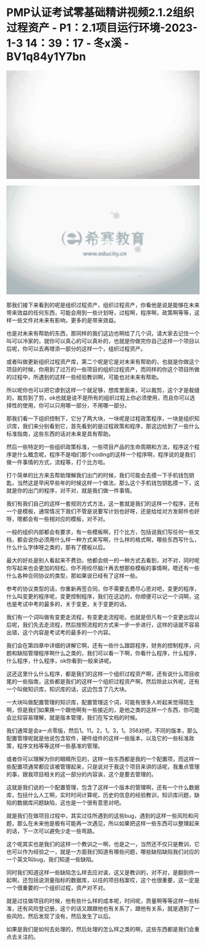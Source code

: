# PMP认证考试零基础精讲视频2.1.2组织过程资产 - P1：2.1项目运行环境-2023-1-3 14：39：17 - 冬x溪 - BV1q84y1Y7bn

![](img/cd2df6a2e7ebc15c1d0da296a6491f62_0.png)

![](img/cd2df6a2e7ebc15c1d0da296a6491f62_1.png)

那我们接下来看到的呢是组织过程资产，组织过程资产，你看他是说是能够在未来带来效益的任何东西，可能会用到一些计划呀，过程啊，程序啊，政策啊等等，这样一些文件对未来有影响，更多的是带来效益。

也是对未来有帮助的东西，那同样的我们这边也啊给了几个词，请大家去记住一个叫可以冷家的，就你可以真心的可以真补的，也就是你做完你自己这样一个项目以后呢，你可以去再增添一部分的这样一个，组织过程资产。

或者叫做更新组织过程资产库，第二个呢是它是对未来有帮助的，也就是你做这个项目的时候，你用到了过万的一些项目的组织过程资产，而同样的你这个项目所做的过程中，所遇到的这样一些经验教训啊，可能也对未来有帮助。

所以呢你也可以把它虐到这样一个就足够，想库里面来，可以裁剪，这个才是裁缝的，裁剪到了剪，ok也就是说不是所有的组织过程上你必须使用，而且你可以选择性的使用，你可以只用哪一部分，不用哪一部分。

那我们看一下组织控制下，它分了两大块，一块呢是过程政策程序，一块是组织知识库，我们来分别看到它，首先看到的是过程政策和程序，那这边给到了一些什么标准指南，这些东西的话对未来是具有帮助。

然后一些特定的一些组织政策标准，一些项目产品的生命周期和方法，程序这个程序是什么概念呢，程序不是咱们那个coding的这样一个程序啊，程序说的是我们做一件事情的方式，流程等，打个比方哈。

打个简单的比方来去帮助理解我们出门的时候，我们可能会去摸一下手机钱包钥匙，当然这是早闲早些年的时候这样一个做法，那么这个手机钱包钥匙摸一下，这就是你的出门的程序，对不对，就是我们做一件事情。

我们有我们自己的这样一套规则方式方法，这一套就是我们的这样一个程序，还有一个是模板，通常情况下我们不管是说要写计划也好呀，还是给给对方发邮件也好呀，嗯都会有一些相对应的模板，对不对。

一般的组织内部都会有要求，有一些模板啊，打个比方，包括说我们写任何一些文档，都会说你必须用什么样一种方式来写啊，什么样的格式啊，哪些东西写什么，什么什么字体呀之类的，那有了模板以后。

最大的好处是别人看起来不费劲，他都会统一的一种方式去看到，对不对，同时呢你写起来也会更加的轻松，你不用绞尽脑汁再去想那些模板的事情啊，嗯还有一些什么各种合同协议的类型，那如果说已经有了这样一些。

参考的协议类型的话，你重新再签合同，你不需要去费尽心思对吧，变更的程序，什么叫变更的程序呢，变更控制程序，我们在这边的，你顺便可以记一个词啊，这也是考试中考的最多的，关于变更，关于变更的话。

我们有一个词叫做有变更走流程，有变更走流程呃，也就是但凡有一个变更出现以后呢，我们先去走流程，然后按照流程的方式来一步一步进行，这样的话就不容易出错，这个内容是考试考的最多的一个内容。

我们会在第四章中详细的讲解它啊，还有一些什么跟踪程序，财务的控制程序，问题和缺陷管理程序啊什么之类的，我们可以看一下啊，你看什么程序，什么程序，什么程序，什么程序，ok你看到一般来讲呢。

这还这里什么什么程序，都是我们的这样一个组织过程资产啊，还有说什么项目收尾的一些指南，这些都是我们的这样一个组织过程资产啊，然后除此以外呢，还有一个叫做知识库，知识库的话，这边包含了几大块。

一大块叫做配置管理的知识库，配置管理这个词，可能有很多人听起来觉得陌生啊，但是我们如果换一个跟他啊有一些接近的，是他之类的这样一个东西，你可能会比较容易理解，就是版本管理，我们在写文档的时候。

我们通常是会a一点零版，然后1。11。2，1。3，1。356对吧，不同的版本，那么配置管理呢就是他说包含软件，硬件组件的这样一些版本，以及它的一些标准政策，程序文档等等这样一些基准的管理。

或者你可以理解为你的眼睛所见的，这样一些东西都是我的一个配置项，而这样一些配置项通常都应该被管理起来，只是说对于我这个项目来讲的话呢，我重点管理的事，跟我项目相关的这一部分的内容诶，这个是要去管理的。

这就是我们说的一个配置管理，包含了这样一个版本的管理啊，还有一个什么数据库，包括什么人工啊，实时时间计算呢，历史的信息的经验教训，知识库问题，缺陷的数据库问题缺陷，这也是一个很有意思对吧。

就是我们在做项目过程中，其实过往所遇到的这些bug，遇到的这样一些风险和问题，那么在未来他是极有可能再一次遇见，所以如果把这样一些东西可以整理起来的话，下一次可以避免少走一些弯路。

这个呢其实也是我们的这样一个教训之一啊，也是之一，当然还不仅只是教训，它也可以作为经验之一，就是一方面我们知道有哪些问题，哪些缺陷缺陷我们对应的一个英文叫bug，我们知道一些缺陷。

同时我们知道这样一些缺陷怎么样去应对诶，这又是教训的，对不对，是翻到件一起啊，还包括说测量指标的数据库，以往的项目档案哎，这个也很重要，这一定是一个很重要的一个组织过程，资产对不对。

就是过往做项目的时候，他有些什么样的成本呢，时间呢，质量啊等等这样一些标准，还有风险登记册，这个的话又跟跟他也有关系了，跟他有关系，就是遇到了一些风险，然后发现了没有，然后发生了以后。

如果是我们是如何去处理的，然后处理的怎么样之类的啊，这些东西都是我们会重点去关注的。